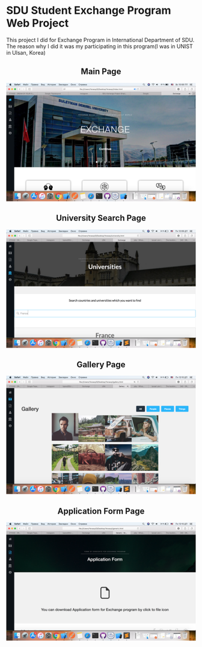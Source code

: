 # SDU Student Exchange Program Web Project
This project I did for Exchange Program in International Department of SDU. The reason why I did it was my participating in this program(I was in UNIST in Ulsan, Korea)
<h2>
<h2 align="center">Main Page</h2>
<p align="center">
<img src="images/123.png" width=600 />
</p>
<h2>
<h2 align="center">University Search Page</h2>
<p align="center">
<img src="U.png" width=600 />
</p>
<h2>
<h2 align="center">Gallery Page</h2>
<p align="center">
<img src="G.png" width=600 />
</p>
<h2>
<h2 align="center">Application Form Page</h2>
<p align="center">
<img src="A.png" width=600 />
</p>
<h2>

